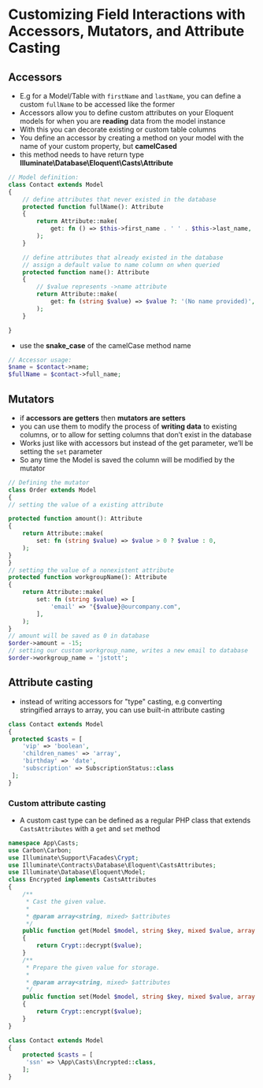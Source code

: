 <!-- @format -->

# Customizing Field Interactions with Accessors, Mutators, and Attribute Casting

## Accessors

- E.g for a Model/Table with `firstName` and `lastName`, you can define a custom `fullName` to be accessed like the former
- Accessors allow you to define custom attributes on your Eloquent models for when you are **reading** data from the model instance
- With this you can decorate existing or custom table columns
- You define an accessor by creating a method on your model with the name of your custom property, but **camelCased**
- this method needs to have return type **Illuminate\Database\Eloquent\Casts\Attribute**

```php
// Model definition:
class Contact extends Model
{
    // define attributes that never existed in the database
    protected function fullName(): Attribute
    {
        return Attribute::make(
            get: fn () => $this->first_name . ' ' . $this->last_name,
        );
    }

    // define attributes that already existed in the database
    // assign a default value to name column on when queried
    protected function name(): Attribute
    {
        // $value represents ->name attribute
        return Attribute::make(
            get: fn (string $value) => $value ?: '(No name provided)',
        );
    }

}

```

- use the **snake_case** of the camelCase method name

```php
// Accessor usage:
$name = $contact->name;
$fullName = $contact->full_name;
```

## Mutators

- if **accessors are getters** then **mutators are setters**
- you can use them to modify the process of **writing data** to existing columns, or to allow for setting columns that don’t exist in the database
- Works just like with accessors but instead of the get parameter, we’ll be setting the `set` parameter
- So any time the Model is saved the column will be modified by the mutator

```php
// Defining the mutator
class Order extends Model
{
// setting the value of a existing attribute

protected function amount(): Attribute
{
    return Attribute::make(
        set: fn (string $value) => $value > 0 ? $value : 0,
    );
}
}
// setting the value of a nonexistent attribute
protected function workgroupName(): Attribute
{
    return Attribute::make(
        set: fn (string $value) => [
            'email' => "{$value}@ourcompany.com",
        ],
    );
}
// amount will be saved as 0 in database
$order->amount = -15;
// setting our custom workgroup_name, writes a new email to database
$order->workgroup_name = 'jstott';

```

## Attribute casting

- instead of writing accessors for "type" casting, e.g converting stringified arrays to array, you can use built-in attribute casting

```php
class Contact extends Model
{
 protected $casts = [
    'vip' => 'boolean',
    'children_names' => 'array',
    'birthday' => 'date',
    'subscription' => SubscriptionStatus::class
 ];
}
```

### Custom attribute casting

- A custom cast type can be defined as a regular PHP class that extends `CastsAttributes` with a `get` and `set` method

```php
namespace App\Casts;
use Carbon\Carbon;
use Illuminate\Support\Facades\Crypt;
use Illuminate\Contracts\Database\Eloquent\CastsAttributes;
use Illuminate\Database\Eloquent\Model;
class Encrypted implements CastsAttributes
{
    /**
     * Cast the given value.
     *
     * @param array<string, mixed> $attributes
     */
    public function get(Model $model, string $key, mixed $value, array $attributes)
    {
        return Crypt::decrypt($value);
    }
    /**
     * Prepare the given value for storage.
     *
     * @param array<string, mixed> $attributes
     */
    public function set(Model $model, string $key, mixed $value, array $attributes)
    {
        return Crypt::encrypt($value);
    }
}
```

```php
class Contact extends Model
{
    protected $casts = [
     'ssn' => \App\Casts\Encrypted::class,
    ];
}
```
